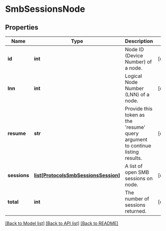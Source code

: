 # SmbSessionsNode

## Properties
Name | Type | Description | Notes
------------ | ------------- | ------------- | -------------
**id** | **int** | Node ID (Device Number) of a node. | [optional] 
**lnn** | **int** | Logical Node Number (LNN) of a node. | [optional] 
**resume** | **str** | Provide this token as the &#39;resume&#39; query argument to continue listing results. | [optional] 
**sessions** | [**list[ProtocolsSmbSessionsSession]**](ProtocolsSmbSessionsSession.md) | A list of open SMB sessions on node. | [optional] 
**total** | **int** | The number of sessions returned. | [optional] 

[[Back to Model list]](../README.md#documentation-for-models) [[Back to API list]](../README.md#documentation-for-api-endpoints) [[Back to README]](../README.md)



